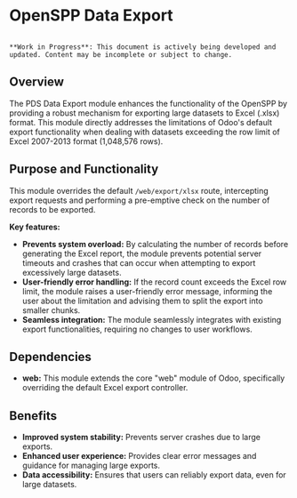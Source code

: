 # OpenSPP Data Export

```{warning}

**Work in Progress**: This document is actively being developed and updated. Content may be incomplete or subject to change.
```

## Overview

The PDS Data Export module enhances the functionality of the OpenSPP by providing a robust mechanism for exporting large datasets to Excel (.xlsx) format. This module directly addresses the limitations of Odoo's default export functionality when dealing with datasets exceeding the row limit of Excel 2007-2013 format (1,048,576 rows). 

## Purpose and Functionality

This module overrides the default `/web/export/xlsx` route, intercepting export requests and performing a pre-emptive check on the number of records to be exported. 

**Key features:**

* **Prevents system overload:** By calculating the number of records before generating the Excel report, the module prevents potential server timeouts and crashes that can occur when attempting to export excessively large datasets.
* **User-friendly error handling:**  If the record count exceeds the Excel row limit, the module raises a user-friendly error message, informing the user about the limitation and advising them to split the export into smaller chunks.
* **Seamless integration:**  The module seamlessly integrates with existing export functionalities, requiring no changes to user workflows. 

## Dependencies

* **web:** This module extends the core "web" module of Odoo, specifically overriding the default Excel export controller.

## Benefits

* **Improved system stability:**  Prevents server crashes due to large exports.
* **Enhanced user experience:** Provides clear error messages and guidance for managing large exports.
* **Data accessibility:** Ensures that users can reliably export data, even for large datasets. 
